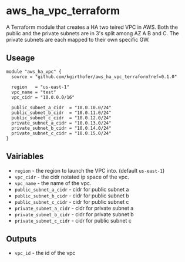 # aws_ha_vpc_terraform 

A Terraform module that creates a HA two teired VPC in AWS. Both the public and the private subnets are in 3's split among AZ A B and C. The private subnets are each mapped to their own specific GW. 

## Useage 

```hcl
module "aws_ha_vpc" {
  source = "github.com/kgirthofer/aws_ha_vpc_terraform?ref=0.1.0"
  
  region   = "us-east-1"
  vpc_name = "test"
  vpc_cidr = "10.0.0.0/16"
  
  public_subnet_a_cidr  = "10.0.10.0/24"
  public_subnet_b_cidr  = "10.0.11.0/24"
  public_subnet_c_cidr  = "10.0.12.0/24"
  private_subnet_a_cidr = "10.0.13.0/24"
  private_subnet_b_cidr = "10.0.14.0/24"
  private_subnet_c_cidr = "10.0.15.0/24"
}
```

## Vairiables

- `region` - the region to launch the VPC into. (default `us-east-1`)
- `vpc_cidr` - the cidr notated ip space of the vpc.
- `vpc_name` - the name of the vpc. 
- `public_subnet_a_cidr` - cidr for public subnet a
- `public_subnet_b_cidr` - cidr for public subnet b
- `public_subnet_c_cidr` - cidr for public subnet c
- `private_subnet_a_cidr` - cidr for private subnet a
- `private_subnet_b_cidr` - cidr for private subnet b
- `private_subnet_c_cidr` - cidr for public subnet c

## Outputs

- `vpc_id` - the id of the vpc
